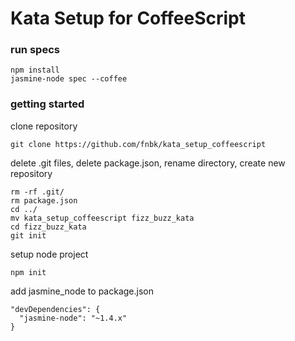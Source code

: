 # Kata Setup for CoffeeScript

### run specs
```
npm install
jasmine-node spec --coffee
```

### getting started

clone repository
```
git clone https://github.com/fnbk/kata_setup_coffeescript
```

delete .git files, delete package.json, rename directory, create new repository
```
rm -rf .git/
rm package.json
cd ../
mv kata_setup_coffeescript fizz_buzz_kata
cd fizz_buzz_kata
git init
```

setup node project
```
npm init
```

add jasmine_node to package.json
```
"devDependencies": {
  "jasmine-node": "~1.4.x"
}
```


